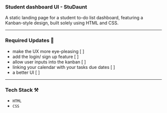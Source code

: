 ### Student dashboard UI - StuDaunt
A static landing page for a student to-do list dashboard, featuring a Kanban-style design, built solely using HTML and CSS.

---

### Required Updates 🚧
- make the UX more eye-pleasing [ ]
- add the login/ sign up feature [ ]
- allow user inputs into the kanban [ ]
- linking your calendar with your tasks due dates [ ]
- a better UI [ ]

---

### Tech Stack ⚒️
- `HTML`
- `CSS`
